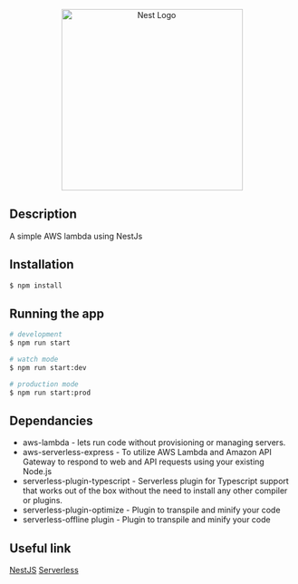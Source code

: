 <p align="center">
  <a href="http://nestjs.com/" target="blank"><img src="https://nestjs.com/img/logo_text.svg" width="320" alt="Nest Logo" /></a>
</p>

## Description

A simple AWS lambda using NestJs

## Installation

```bash
$ npm install
```

## Running the app

```bash
# development
$ npm run start

# watch mode
$ npm run start:dev

# production mode
$ npm run start:prod
```

## Dependancies

* aws-lambda - lets run code without provisioning or managing servers.
* aws-serverless-express - To utilize AWS Lambda and Amazon API Gateway to respond to web and API requests using your existing Node.js
* serverless-plugin-typescript - Serverless plugin for Typescript support that works out of the box without the need to install any other compiler or plugins.
* serverless-plugin-optimize - Plugin to transpile and minify your code
* serverless-offline plugin - Plugin to transpile and minify your code

## Useful link 
[NestJS](https://docs.nestjs.com/)
[Serverless](https://www.serverless.com/framework/docs/)